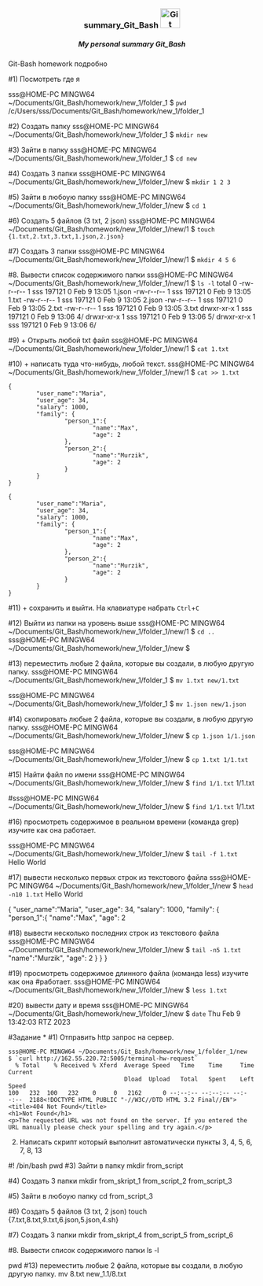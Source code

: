 <div>
<h3 align="center">summary_Git_Bash
  <img src="https://drive.google.com/uc?export=download&confirm=no_antivirus&id=1bT8xerzZ_L4P9KnG-pPrs8VNYfLfH_Xk" title="Git" alt="Git" width="40" height="40"/></h3>
  </div>
<h5 align="center">My personal summary Git_Bash</h5>


Git-Bash homework подробно

#1) Посмотреть где я

sss@HOME-PC MINGW64 ~/Documents/Git_Bash/homework/new_1/folder_1
$ `pwd`
/c/Users/sss/Documents/Git_Bash/homework/new_1/folder_1

#2) Создать папку
sss@HOME-PC MINGW64 ~/Documents/Git_Bash/homework/new_1/folder_1
$ `mkdir new`

#3) Зайти в папку
sss@HOME-PC MINGW64 ~/Documents/Git_Bash/homework/new_1/folder_1
$ `cd new`

#4) Создать 3 папки
sss@HOME-PC MINGW64 ~/Documents/Git_Bash/homework/new_1/folder_1/new
$ `mkdir 1 2 3`

#5) Зайти в любоую папку
sss@HOME-PC MINGW64 ~/Documents/Git_Bash/homework/new_1/folder_1/new
$ `cd 1`

#6) Создать 5 файлов (3 txt, 2 json)
sss@HOME-PC MINGW64 ~/Documents/Git_Bash/homework/new_1/folder_1/new/1
$ `touch {1.txt,2.txt,3.txt,1.json,2.json}`

#7) Создать 3 папки
sss@HOME-PC MINGW64 ~/Documents/Git_Bash/homework/new_1/folder_1/new/1
$ `mkdir 4 5 6`

#8. Вывести список содержимого папки
sss@HOME-PC MINGW64 ~/Documents/Git_Bash/homework/new_1/folder_1/new/1
$ `ls -l`
total 0
-rw-r--r-- 1 sss 197121 0 Feb  9 13:05 1.json
-rw-r--r-- 1 sss 197121 0 Feb  9 13:05 1.txt
-rw-r--r-- 1 sss 197121 0 Feb  9 13:05 2.json
-rw-r--r-- 1 sss 197121 0 Feb  9 13:05 2.txt
-rw-r--r-- 1 sss 197121 0 Feb  9 13:05 3.txt
drwxr-xr-x 1 sss 197121 0 Feb  9 13:06 4/
drwxr-xr-x 1 sss 197121 0 Feb  9 13:06 5/
drwxr-xr-x 1 sss 197121 0 Feb  9 13:06 6/


#9) + Открыть любой txt файл
sss@HOME-PC MINGW64 ~/Documents/Git_Bash/homework/new_1/folder_1/new/1
$ `cat 1.txt`

#10) + написать туда что-нибудь, любой текст.
sss@HOME-PC MINGW64 ~/Documents/Git_Bash/homework/new_1/folder_1/new/1
$ `cat >> 1.txt`
```
{
        "user_name":"Maria",
        "user_age": 34,
        "salary": 1000,
        "family": {
                "person_1":{
                        "name":"Max",
                        "age": 2
                },
                "person_2":{
                        "name":"Murzik",
                        "age": 2
                }
        }
}

{
        "user_name":"Maria",
        "user_age": 34,
        "salary": 1000,
        "family": {
                "person_1":{
                        "name":"Max",
                        "age": 2
                },
                "person_2":{
                        "name":"Murzik",
                        "age": 2
                }
        }
}
```


#11) + сохранить и выйти.
На клавиатуре набрать `Ctrl`+`C`

#12) Выйти из папки на уровень выше
sss@HOME-PC MINGW64 ~/Documents/Git_Bash/homework/new_1/folder_1/new/1
$ `cd ..`
sss@HOME-PC MINGW64 ~/Documents/Git_Bash/homework/new_1/folder_1/new
$

#13) переместить любые 2 файла, которые вы создали, в любую другую папку.
sss@HOME-PC MINGW64 ~/Documents/Git_Bash/homework/new_1/folder_1
$ `mv 1.txt new/1.txt`

sss@HOME-PC MINGW64 ~/Documents/Git_Bash/homework/new_1/folder_1
$ `mv 1.json new/1.json`

#14) скопировать любые 2 файла, которые вы создали, в любую другую папку.
sss@HOME-PC MINGW64 ~/Documents/Git_Bash/homework/new_1/folder_1/new
$ `cp 1.json 1/1.json`

sss@HOME-PC MINGW64 ~/Documents/Git_Bash/homework/new_1/folder_1/new
$ `cp 1.txt 1/1.txt`

#15) Найти файл по имени
sss@HOME-PC MINGW64 ~/Documents/Git_Bash/homework/new_1/folder_1/new
$ `find 1/1.txt`
1/1.txt

#sss@HOME-PC MINGW64 ~/Documents/Git_Bash/homework/new_1/folder_1/new
$ `find 1/1.txt`
1/1.txt

#16) просмотреть содержимое в реальном времени (команда grep) изучите как она работает.

sss@HOME-PC MINGW64 ~/Documents/Git_Bash/homework/new_1/folder_1/new
$ `tail -f 1.txt`
Hello World

#17) вывести несколько первых строк из текстового файла
sss@HOME-PC MINGW64 ~/Documents/Git_Bash/homework/new_1/folder_1/new
$ `head -n10 1.txt`
Hello World

{
        "user_name":"Maria",
        "user_age": 34,
        "salary": 1000,
        "family": {
                "person_1":{
                        "name":"Max",
                        "age": 2



#18) вывести несколько последних строк из текстового файла
sss@HOME-PC MINGW64 ~/Documents/Git_Bash/homework/new_1/folder_1/new
$ `tail -n5 1.txt`
                        "name":"Murzik",
                        "age": 2
                }
        }
}


#19) просмотреть содержимое длинного файла (команда less) изучите как она #работает.
sss@HOME-PC MINGW64 ~/Documents/Git_Bash/homework/new_1/folder_1/new
$ `less 1.txt`


#20) вывести дату и время
sss@HOME-PC MINGW64 ~/Documents/Git_Bash/homework/new_1/folder_1/new
$ `date`
Thu Feb  9 13:42:03 RTZ 2023


#Задание *
#1) Отправить http запрос на сервер.
```
sss@HOME-PC MINGW64 ~/Documents/Git_Bash/homework/new_1/folder_1/new
$ `curl http://162.55.220.72:5005/terminal-hw-request`
  % Total    % Received % Xferd  Average Speed   Time    Time     Time  Current
                                 Dload  Upload   Total   Spent    Left  Speed
100   232  100   232    0     0   2162      0 --:--:-- --:--:-- --:--:--  2188<!DOCTYPE HTML PUBLIC "-//W3C//DTD HTML 3.2 Final//EN">
<title>404 Not Found</title>
<h1>Not Found</h1>
<p>The requested URL was not found on the server. If you entered the URL manually please check your spelling and try again.</p>
```
2) Написать скрипт который выполнит автоматически пункты 3, 4, 5, 6, 7, 8, 13

#! /bin/bash
pwd
#3) Зайти в папку
mkdir from_script

#4) Создать 3 папки
mkdir from_skript_1 from_script_2 from_script_3

#5) Зайти в любоую папку
cd from_script_3

#6) Создать 5 файлов (3 txt, 2 json)
touch {7.txt,8.txt,9.txt,6.json,5.json,4.sh}

#7) Создать 3 папки
mkdir from_skript_4 from_script_5 from_script_6

#8. Вывести список содержимого папки
ls -l

pwd
#13) переместить любые 2 файла, которые вы создали, в любую другую папку.
mv 8.txt new_1.1/8.txt
```


